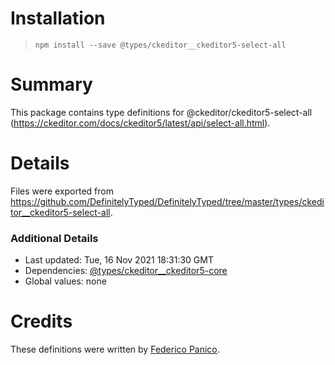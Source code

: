 # Installation
> `npm install --save @types/ckeditor__ckeditor5-select-all`

# Summary
This package contains type definitions for @ckeditor/ckeditor5-select-all (https://ckeditor.com/docs/ckeditor5/latest/api/select-all.html).

# Details
Files were exported from https://github.com/DefinitelyTyped/DefinitelyTyped/tree/master/types/ckeditor__ckeditor5-select-all.

### Additional Details
 * Last updated: Tue, 16 Nov 2021 18:31:30 GMT
 * Dependencies: [@types/ckeditor__ckeditor5-core](https://npmjs.com/package/@types/ckeditor__ckeditor5-core)
 * Global values: none

# Credits
These definitions were written by [Federico Panico](https://github.com/fedemp).
